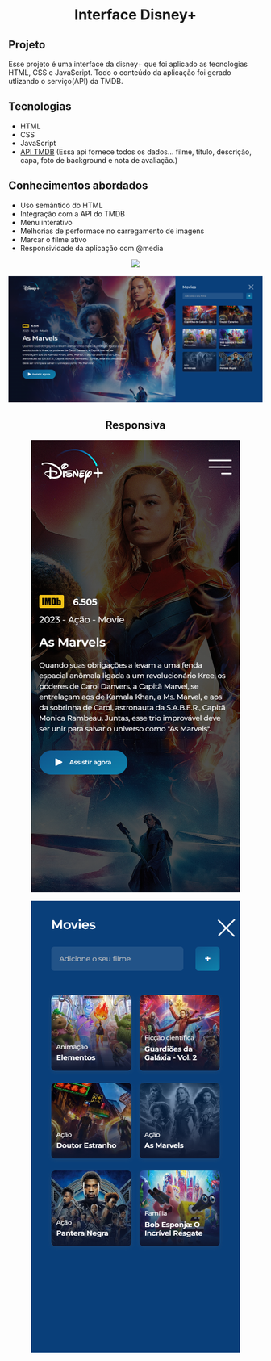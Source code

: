 <h1 align="center">
  Interface Disney+
</h1>

## Projeto

Esse projeto é uma interface da disney+ que foi aplicado as tecnologias HTML, CSS e JavaScript. Todo o conteúdo da aplicação foi gerado utlizando o serviço(API) da TMDB.

## Tecnologias

- HTML
- CSS
- JavaScript
- [API TMDB](https://www.themoviedb.org/documentation/api) (Essa api fornece todos os dados... filme, título, descrição, capa, foto de background e nota de avaliação.)


## Conhecimentos abordados

- Uso semântico do HTML
- Integração com a API do TMDB
- Menu interativo
- Melhorias de performace no carregamento de imagens
- Marcar o filme ativo
- Responsividade da aplicação com @media

<p align="center">
  <img src="/readme/1080p.png"/>
</p>

<p align="center">
  <img src="/readme/1080pmenu.png"/>
</p>

<h2 align="center"=>Responsiva</h2>

<p align="center">
  <img src="/readme/414x896.png"/>
</p>

<p align="center">
  <img src="/readme/414x896menu.png"/>
</p>

